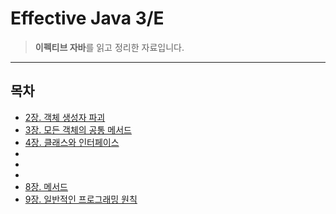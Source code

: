 # Effective Java 3/E

> **이펙티브 자바**를 읽고 정리한 자료입니다.

---

## 목차
- [2장. 객체 생성자 파괴](2장.%20객체%20생성자%20파괴/README.md)
- [3장. 모든 객체의 공통 메서드](3장.%20모든%20객체의%20공통%20메서드/README.md)
- [4장. 클래스와 인터페이스](4장.%20클래스와%20인터페이스/READMD.md)
- 
- 
- 
- [8장. 메서드](8장.%20메서드/README.md)
- [9장. 일반적인 프로그래밍 원칙](9장.%20일반적인%20프로그래밍%20원칙/README.md)
